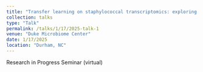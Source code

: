 ```yaml
---
title: "Transfer learning on staphylococcal transcriptomics: exploring uncharacterized genes"
collection: talks
type: "Talk"
permalink: /talks/1/17/2025-talk-1
venue: "Duke Microbiome Center"
date: 1/17/2025
location: "Durham, NC"
---
```


Research in Progress Seminar (virtual)
